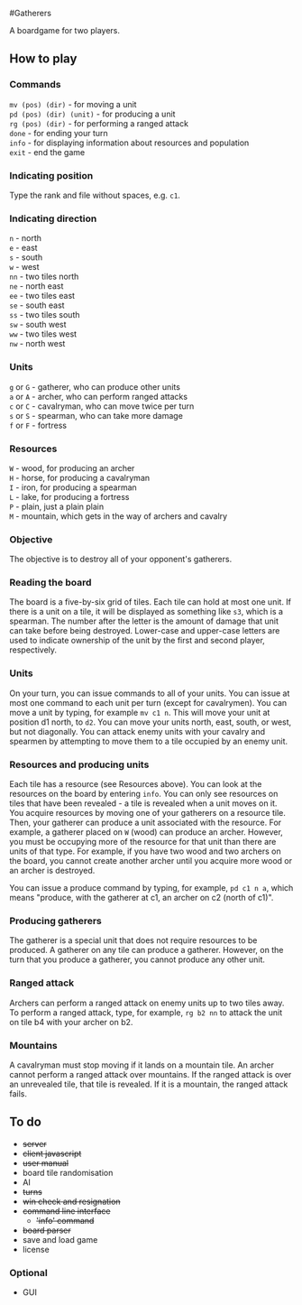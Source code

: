 #Gatherers

A boardgame for two players.

## How to play

### Commands
`mv (pos) (dir)` - for moving a unit  </br>
`pd (pos) (dir) (unit)` - for producing a unit  </br>
`rg (pos) (dir)` - for performing a ranged attack  </br>
`done` - for ending your turn  </br>
`info` - for displaying information about resources and population  </br>
`exit` - end the game  </br>

### Indicating position
Type the rank and file without spaces, e.g. `c1`.

### Indicating direction
`n` - north  </br>
`e` - east  </br>
`s` - south  </br>
`w` - west  </br>
`nn` - two tiles north  </br>
`ne` - north east  </br>
`ee` - two tiles east  </br>
`se` - south east  </br>
`ss` - two tiles south  </br>
`sw` - south west  </br>
`ww` - two tiles west  </br>
`nw` - north west  </br>

### Units
`g` or `G` - gatherer, who can produce other units  </br>
`a` or `A` - archer, who can perform ranged attacks  </br>
`c` or `C` - cavalryman, who can move twice per turn  </br>
`s` or `S` - spearman, who can take more damage  </br>
`f` or `F` - fortress  </br>

### Resources
`W` - wood, for producing an archer  </br>
`H` - horse, for producing a cavalryman  </br>
`I` - iron, for producing a spearman  </br>
`L` - lake, for producing a fortress  </br>
`P` - plain, just a plain plain  </br>
`M` - mountain, which gets in the way of archers and cavalry  </br>

### Objective
The objective is to destroy all of your opponent's gatherers.

### Reading the board
The board is a five-by-six grid of tiles. Each tile can hold at most one unit. If there is a unit on a tile, it will be displayed as something like `s3`, which is a spearman. The number after the letter is the amount of damage that unit can take before being destroyed. Lower-case and upper-case letters are used to indicate ownership of the unit by the first and second player, respectively.

### Units
On your turn, you can issue commands to all of your units. You can issue at most one command to each unit per turn (except for cavalrymen). You can move a unit by typing, for example `mv c1 n`. This will move your unit at position d1 north, to `d2`. You can move your units north, east, south, or west, but not diagonally. You can attack enemy units with your cavalry and spearmen by attempting to move them to a tile occupied by an enemy unit.

### Resources and producing units
Each tile has a resource (see Resources above). You can look at the resources on the board by entering `info`. You can only see resources on tiles that have been revealed - a tile is revealed when a unit moves on it. You acquire resources by moving one of your gatherers on a resource tile. Then, your gatherer can produce a unit associated with the resource. For example, a gatherer placed on `W` (wood) can produce an archer. However, you must be occupying more of the resource for that unit than there are units of that type. For example, if you have two wood and two archers on the board, you cannot create another archer until you acquire more wood or an archer is destroyed. 

You can issue a produce command by typing, for example, `pd c1 n a`, which means "produce, with the gatherer at c1, an archer on c2 (north of c1)".

### Producing gatherers
The gatherer is a special unit that does not require resources to be produced. A gatherer on any tile can produce a gatherer. However, on the turn that you produce a gatherer, you cannot produce any other unit.

### Ranged attack
Archers can perform a ranged attack on enemy units up to two tiles away. To perform a ranged attack, type, for example, `rg b2 nn` to attack the unit on tile b4 with your archer on b2. 

### Mountains
A cavalryman must stop moving if it lands on a mountain tile. An archer cannot perform a ranged attack over mountains. If the ranged attack is over an unrevealed tile, that tile is revealed. If it is a mountain, the ranged attack fails.

## To do
* <del>server</del>
* <del>client javascript</del>
* <del>user manual</del>
* board tile randomisation
* AI
* <del>turns</del>
* <del>win check and resignation</del>
* <del>command line interface</del>
	* <del>'info' command</del>
* <del>board parser</del>
* save and load game
* license

### Optional
* GUI
